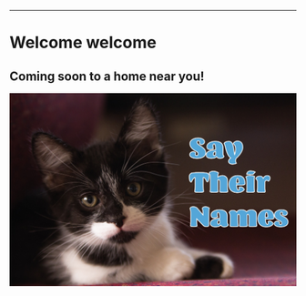 ---
# Welcome welcome

## Coming soon to a home near you!

![](assets/imgs/card-1.jpg)

<!-- [click to go to page 1](/pages/page-1) -->